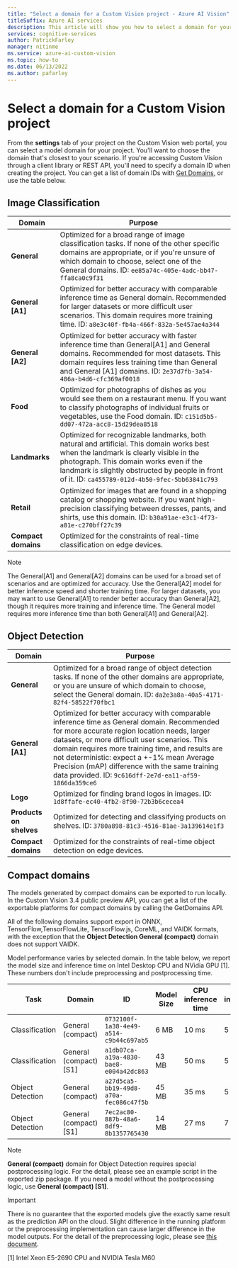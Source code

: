 ```yaml
---
title: "Select a domain for a Custom Vision project - Azure AI Vision"
titleSuffix: Azure AI services
description: This article will show you how to select a domain for your project in the Custom Vision Service.
services: cognitive-services
author: PatrickFarley
manager: nitinme
ms.service: azure-ai-custom-vision
ms.topic: how-to
ms.date: 06/13/2022
ms.author: pafarley
---
```


# Select a domain for a Custom Vision project

From the **settings** tab of your project on the Custom Vision web portal, you can select a model domain for your project. You'll want to choose the domain that's closest to your scenario. If you're accessing Custom Vision through a client library or REST API, you'll need to specify a domain ID when creating the project. You can get a list of domain IDs with [Get Domains](https://westus2.dev.cognitive.microsoft.com/docs/services/Custom_Vision_Training_3.3/operations/5eb0bcc6548b571998fddeab), or use the table below.

## Image Classification

|Domain|Purpose|
|---|---|
|__General__| Optimized for a broad range of image classification tasks. If none of the other specific domains are appropriate, or if you're unsure of which domain to choose, select one of the General domains. ID: `ee85a74c-405e-4adc-bb47-ffa8ca0c9f31`|
|__General [A1]__| Optimized for better accuracy with comparable inference time as General domain. Recommended for larger datasets or more difficult user scenarios. This domain requires more training time. ID: `a8e3c40f-fb4a-466f-832a-5e457ae4a344`|
|__General [A2]__| Optimized for better accuracy with faster inference time than General[A1] and General domains. Recommended for most datasets. This domain requires less training time than General and General [A1] domains. ID: `2e37d7fb-3a54-486a-b4d6-cfc369af0018` |
|__Food__|Optimized for photographs of dishes as you would see them on a restaurant menu. If you want to classify photographs of individual fruits or vegetables, use the Food domain. ID: `c151d5b5-dd07-472a-acc8-15d29dea8518`|
|__Landmarks__|Optimized for recognizable landmarks, both natural and artificial. This domain works best when the landmark is clearly visible in the photograph. This domain works even if the landmark is slightly obstructed by people in front of it. ID: `ca455789-012d-4b50-9fec-5bb63841c793`|
|__Retail__|Optimized for images that are found in a shopping catalog or shopping website. If you want high-precision classifying between dresses, pants, and shirts, use this domain. ID: `b30a91ae-e3c1-4f73-a81e-c270bff27c39`|
|__Compact domains__| Optimized for the constraints of real-time classification on edge devices.|


> [!NOTE]
> The General[A1] and General[A2] domains can be used for a broad set of scenarios and are optimized for accuracy. Use the General[A2] model for better inference speed and shorter training time. For larger datasets, you may want to use General[A1] to render better accuracy than General[A2], though it requires more training and inference time. The General model requires more inference time than both General[A1] and General[A2].

## Object Detection

|Domain|Purpose|
|---|---|
|__General__| Optimized for a broad range of object detection tasks. If none of the other domains are appropriate, or you are unsure of which domain to choose, select the General domain. ID: `da2e3a8a-40a5-4171-82f4-58522f70fbc1`|
|__General [A1]__| Optimized for better accuracy with comparable inference time as General domain. Recommended for more accurate region location needs, larger datasets, or more difficult user scenarios. This domain requires more training time, and results are not deterministic: expect a +-1% mean Average Precision (mAP) difference with the same training data provided. ID: `9c616dff-2e7d-ea11-af59-1866da359ce6`|
|__Logo__|Optimized for finding brand logos in images. ID: `1d8ffafe-ec40-4fb2-8f90-72b3b6cecea4`|
|__Products on shelves__|Optimized for detecting and classifying products on shelves. ID: `3780a898-81c3-4516-81ae-3a139614e1f3`|
|__Compact domains__| Optimized for the constraints of real-time object detection on edge devices.|

## Compact domains

The models generated by compact domains can be exported to run locally. In the Custom Vision 3.4 public preview API, you can get a list of the exportable platforms for compact domains by calling the GetDomains API.

All of the following domains support export in ONNX, TensorFlow,TensorFlowLite, TensorFlow.js, CoreML, and VAIDK formats, with the exception that the **Object Detection General (compact)** domain does not support VAIDK.

Model performance varies by selected domain. In the table below, we report the model size and inference time on Intel Desktop CPU and NVidia GPU \[1\]. These numbers don't include preprocessing and postprocessing time.

|Task|Domain|ID|Model Size|CPU inference time|GPU inference time|
|---|---|---|---|---|---|
|Classification|General (compact)|`0732100f-1a38-4e49-a514-c9b44c697ab5`|6 MB|10 ms|5 ms|
|Classification|General (compact) [S1]|`a1db07ca-a19a-4830-bae8-e004a42dc863`|43 MB|50 ms|5 ms|
|Object Detection|General (compact)|`a27d5ca5-bb19-49d8-a70a-fec086c47f5b`|45 MB|35 ms|5 ms|
|Object Detection|General (compact) [S1]|`7ec2ac80-887b-48a6-8df9-8b1357765430`|14 MB|27 ms|7 ms|

>[!NOTE]
>__General (compact)__ domain for Object Detection requires special postprocessing logic. For the detail, please see an example script in the exported zip package. If you need a model without the postprocessing logic, use __General (compact) [S1]__.

>[!IMPORTANT]
>There is no guarantee that the exported models give the exactly same result as the prediction API on the cloud. Slight difference in the running platform or the preprocessing implementation can cause larger difference in the model outputs. For the detail of the preprocessing logic, please see [this document](quickstarts/image-classification.md).

\[1\] Intel Xeon E5-2690 CPU and NVIDIA Tesla M60
